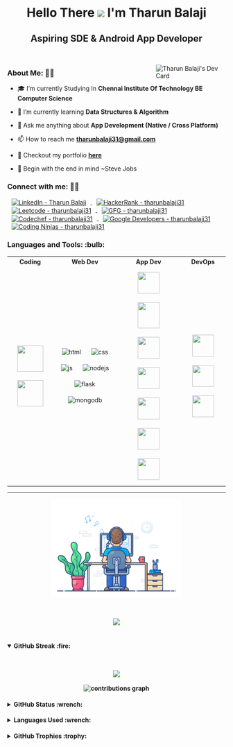<h1 align="center">Hello There <img src="https://media.giphy.com/media/hvRJCLFzcasrR4ia7z/giphy.gif" width="35"> I'm Tharun Balaji</h1>
<h2 align="center">Aspiring SDE & Android App Developer</h2>


&nbsp;
&nbsp;
<div>
<a href="https://app.daily.dev/tharunbalaji31"><img src="https://api.daily.dev/devcards/318751f5fd804e11b8e51086a1d06e66.png?r=ard" width="32%" alt="Tharun Balaji's Dev Card" align="right" /></a>
</div>

### About Me: 🙋‍♂️
- 🎓 I’m currently Studying In **Chennai Institute Of Technology BE Computer Science**

- 🌱 I’m currently learning **Data Structures & Algorithm**

- 💭 Ask me anything about **App Development (Native / Cross Platform)**

- 📫 How to reach me **tharunbalaji31@gmail.com**

- 🎯 Checkout my portfolio <a href="https://tharunbalaji-portfolio.web.app" target="_blank">**here**</a>

- 🧠 Begin with the end in mind ~Steve Jobs

<h3 align="left">Connect with me: 👨‍💻</h3>
<p align="left">
<a href="https://www.linkedin.com/in/tharun-balaji-appdev/" target="_blank">
  <img align="center" src="https://raw.githubusercontent.com/rahuldkjain/github-profile-readme-generator/master/src/images/icons/Social/linked-in-alt.svg" alt="LinkedIn - Tharun Balaji" height="30" width="30" hspace="10" />
</a>
<a href="https://www.hackerrank.com/tharunbalaji31" target="_blank">
  <img align="center" src="https://raw.githubusercontent.com/rahuldkjain/github-profile-readme-generator/master/src/images/icons/Social/hackerrank.svg" alt="HackerRank - tharunbalaji31" height="40" width="40" hspace="10" />
</a>
<a href="https://leetcode.com/tharunbalaji31/" target="_blank">
  <img align="center" src="https://raw.githubusercontent.com/rahuldkjain/github-profile-readme-generator/master/src/images/icons/Social/leet-code.svg" alt="Leetcode - tharunbalaji31" height="30" width="30" hspace="10" />
</a>
<a href="https://auth.geeksforgeeks.org/user/tharunbalaji31/" target="_blank">
  <img align="center" src="https://raw.githubusercontent.com/rahuldkjain/github-profile-readme-generator/master/src/images/icons/Social/geeks-for-geeks.svg" alt="GFG - tharunbalaji31" height="40" width="40" hspace="10" />
</a>
<a href="https://www.codechef.com/users/tharunbalaji31" target="_blank">
  <img align="center" src="https://avatars.githubusercontent.com/u/11960354?v=4" alt="Codechef - tharunbalaji31" height="50" width="50" hspace="10" />
</a>
</a>
<a href="https://g.dev/TharunBalaji" target="_blank">
  <img align="center" src="https://branditechture.agency/brand-logos/wp-content/uploads/wpdm-cache/Google-Developers-900x0.png" alt="Google Developers - tharunbalaji31" height="50" width="50" hspace="10" />
</a>
<a href="https://www.codingninjas.com/codestudio/profile/cd33948a-f388-4ec5-9bc2-70e4b6a810ef" target="_blank">
  <img align="center" src="https://files.codingninjas.in/new-logo-03-11984.svg" alt="Coding Ninjas - tharunbalaji31" height="90" width="90" hspace="10" />
</a>
</p>

<p align="left"> 
<h3> Languages and Tools: :bulb: </h3>
</p>

<div align="center">
<table>
  <th>Coding</th>
  <th>Web Dev</th>
  <th>App Dev</th>
  <th>DevOps</th>
  <tr>
    <td>
      <div align="center">
<img width="60" height="60" hspace="10" vspace="10" src="https://github.com/TharunBalaji2004/TharunBalaji2004/assets/95350584/ed1d6b1d-750f-4df7-8744-5f697e65b0fa" />
    <img width="60" height="60" hspace="10" vspace="10" src="https://github.com/TharunBalaji2004/TharunBalaji2004/assets/95350584/2a864905-cac2-4d9e-af99-7d7d9438684d"/> 
      </div>
    </td>
    <td>
      <div align="center">
        <img alt="html" width="60" height="60" hspace="10" vspace="10" src="https://github.com/TharunBalaji2004/TharunBalaji2004/assets/95350584/2e8e4f01-ca33-42c2-a5b2-17c9ac709809"/>
    <img alt="css" width="45" height="60" hspace="10" vspace="10" src="https://github.com/TharunBalaji2004/TharunBalaji2004/assets/95350584/32ba28de-7946-4183-8e70-41f085132a73"/>
    <img alt="js" width="45" height="60" hspace="10" vspace="10" src="https://github.com/TharunBalaji2004/TharunBalaji2004/assets/95350584/58e8bfe4-bf90-42e5-85d7-91b237a3e2bc"/>
    <img alt="nodejs" width="80" height="50" hspace="10" vspace="10" src="https://github.com/TharunBalaji2004/TharunBalaji2004/assets/95350584/93dde305-345c-47f4-9d84-639af100a33e"/>
    <img alt="flask" width="50" height="50" hspace="10" vspace="10" src="https://github.com/TharunBalaji2004/TharunBalaji2004/assets/95350584/6d7d2f8d-5ce9-4538-bec0-465805463adf"/>
    <img alt="mongodb" width="70" height="70" hspace="10" vspace="10" src="https://github.com/TharunBalaji2004/TharunBalaji2004/assets/95350584/17642cac-81b6-4233-8ebb-e6f5cb5536e0" />
      </div>
    </td>
    <td>
      <div align="center">
        <img width="50" height="50" hspace="10" vspace="10" src="https://upload.wikimedia.org/wikipedia/commons/thumb/6/64/Android_logo_2019_%28stacked%29.svg/1031px-Android_logo_2019_%28stacked%29.svg.png?20210331145341"/>
    <img width="50" height="60" hspace="10" vspace="10" src="https://www.vectorlogo.zone/logos/java/java-icon.svg"/>
    <img width="50" height="50" hspace="10" vspace="10" src="https://upload.wikimedia.org/wikipedia/commons/thumb/0/06/Kotlin_Icon.svg/768px-Kotlin_Icon.svg.png?20171012085709"/>
<img width="50" height="50" hspace="10" vspace="10" src="https://upload.wikimedia.org/wikipedia/commons/thumb/7/7e/Dart-logo.png/900px-Dart-logo.png?20140316083713"/>
<img width="50" height="50" hspace="10" vspace="10" src="https://cdn.worldvectorlogo.com/logos/flutter-logo.svg"/>
      <img width="50" height="50" hspace="10" vspace="10" src="https://github.com/TharunBalaji2004/TharunBalaji2004/assets/95350584/2892d76a-5c4e-43bd-87a2-526e5327100c"/>
      <img width="50" height="50" hspace="10" vspace="10" src="https://github.com/TharunBalaji2004/TharunBalaji2004/assets/95350584/80efaa46-a449-467d-865d-79ae62d8d6ce"/>
      </div>
    </td>
    <td>
      <div align="center">
        <img width="50" height="50" hspace="10" vspace="10" src="https://www.vectorlogo.zone/logos/git-scm/git-scm-icon.svg"/>
    <img width="50" height="50" hspace="10" vspace="10" src="https://github.com/TharunBalaji2004/TharunBalaji2004/assets/95350584/7352e05b-37af-44e3-ba01-7a777a98d8e1"/>
    <img width="50" height="50" hspace="10" vspace="10" src="https://github.com/TharunBalaji2004/TharunBalaji2004/assets/95350584/65a5d3b4-4dbb-4b1c-b56b-b484b1d2bef9"/>
      </div>
    </td>
  </tr>
</table>
  
</div>


<hr>

<div align="center">
<img src="https://github.com/wpcodevo/wpcodevo/blob/main/typing.gif" align="center" style="width: 60%" />
</div>
  
<div>
    <p align="center"> 
      <br> <br> 
      <img src="https://komarev.com/ghpvc/?username=TharunBalaji2004&label=PROFILE+VIEWS&color=ff3d67" /> 
      <br> <br> 
      <!--<img src="https://github-readme-stats.vercel.app/api?username=TharunBalaji2004&show_icons=true&theme=radical" /> -->
    </p> 
  
<h4> 
  <details open> 
    <summary> GitHub Streak :fire: </summary> 
    <p align="center"> 
      <br> <br> 
      <img src="https://github-readme-streak-stats.herokuapp.com/?user=TharunBalaji2004&theme=radical"/> 
     <p align="center">
    <img width="80%" alt="contributions graph" src="https://github-readme-activity-graph.vercel.app/graph?username=TharunBalaji2004&theme=tokyo-night&area=true&hide_border=true" />
</p>
  </details> 
</h4>
  
<h4> 
  <details> 
    <summary> GitHub Status :wrench: </summary> 
    <p align="center"> 
      <br> <br> 
      <img src="https://github-readme-stats.vercel.app/api?username=TharunBalaji2004&show_icons=true&locale=en" alt="Tharun Balaji" />
  </details> 
</h4>
  
  
<h4> 
  <details> 
    <summary> Languages Used :wrench: </summary> 
    <p align="center"> 
      <br> <br> 
      <img src="https://github-readme-stats.vercel.app/api/top-langs/?username=TharunBalaji2004&layout=compact&theme=radical"/> 
  </details> 
</h4>

<h4> 
  <details> 
    <summary> GitHub Trophies :trophy: </summary> 
    <p align="center"> 
      <br> <br> 
      <img width=500 src="https://github-profile-trophy.vercel.app/?username=TharunBalaji2004&theme=monokai&column=3&margin-w=15&margin-h=15"/> 
  </details> 
</h4>
</div>
